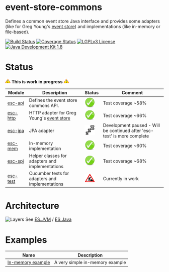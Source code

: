 # event-store-commons
Defines a common event store Java interface and provides some adapters (like for Greg Young's [event store](https://www.geteventstore.com/)) and implementations (like in-memory or file-based).

[![Build Status](https://fuin-org.ci.cloudbees.com/job/event-store-commons/badge/icon)](https://fuin-org.ci.cloudbees.com/job/event-store-commons/)
[![Coverage Status](https://coveralls.io/repos/fuinorg/event-store-commons/badge.svg)](https://coveralls.io/r/fuinorg/event-store-commons)
[![LGPLv3 License](http://img.shields.io/badge/license-LGPLv3-blue.svg)](https://www.gnu.org/licenses/lgpl.html)
[![Java Development Kit 1.8](https://img.shields.io/badge/JDK-1.8-green.svg)](http://www.oracle.com/technetwork/java/javase/downloads/jdk8-downloads-2133151.html)

# Status
![Warning](https://raw.githubusercontent.com/fuinorg/event-store-commons/master/doc/warning.gif) **This is work in progress** ![Warning](https://raw.githubusercontent.com/fuinorg/event-store-commons/master/doc/warning.gif)

| Module | Description | Status | Comment |
|--------|-------------|--------|---------|
| [esc-api](api) | Defines the event store commons API. | ![OK](https://raw.githubusercontent.com/fuinorg/event-store-commons/master/doc/ok.png) | Test coverage ~58% |
| [esc-http](eshttp) | HTTP adapter for Greg Young's [event store](https://www.geteventstore.com/)| ![OK](https://raw.githubusercontent.com/fuinorg/event-store-commons/master/doc/ok.png) | Test coverage ~66% |
| [esc-jpa](jpa) | JPA adapter | ![PAUSED](https://raw.githubusercontent.com/fuinorg/event-store-commons/master/doc/sleeping.png) | Development paused - Will be continued after 'esc-test' is more complete |
| [esc-mem](mem) | In-memory implementation | ![OK](https://raw.githubusercontent.com/fuinorg/event-store-commons/master/doc/ok.png) | Test coverage ~60% |
| [esc-spi](spi) | Helper classes for adapters and implementations | ![OK](https://raw.githubusercontent.com/fuinorg/event-store-commons/master/doc/ok.png) | Test coverage ~68% |
| [esc-test](test) | Cucumber tests for adapters and implementations | ![Work in progress](https://raw.githubusercontent.com/fuinorg/event-store-commons/master/doc/work-in-progress.png) | Currently in work |

# Architecture
![Layers](https://raw.github.com/fuinorg/event-store-commons/master/doc/event-store-commons.png)
See [ES.JVM](https://github.com/EventStore/EventStore.JVM) / [ES.Java](https://github.com/jen20/EventStore.Java)

# Examples
| Name | Description |
|------|-------------|
| [In-memory example](blob/master/test/src/test/java/org/fuin/esc/test/examples/InMemoryExample.java) | A very simple in-memory example |
 
